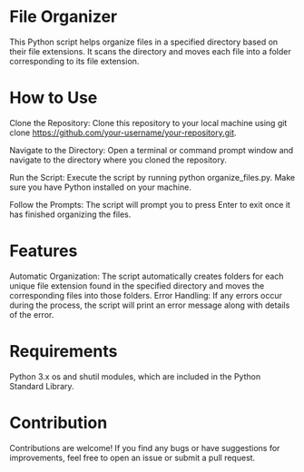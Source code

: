 # File Organizer
This Python script helps organize files in a specified directory based on their file extensions. It scans the directory and moves each file into a folder corresponding to its file extension.

# How to Use
Clone the Repository: Clone this repository to your local machine using git clone https://github.com/your-username/your-repository.git.

Navigate to the Directory: Open a terminal or command prompt window and navigate to the directory where you cloned the repository.

Run the Script: Execute the script by running python organize_files.py. Make sure you have Python installed on your machine.

Follow the Prompts: The script will prompt you to press Enter to exit once it has finished organizing the files.

# Features
Automatic Organization: The script automatically creates folders for each unique file extension found in the specified directory and moves the corresponding files into those folders.
Error Handling: If any errors occur during the process, the script will print an error message along with details of the error.
# Requirements
Python 3.x
os and shutil modules, which are included in the Python Standard Library.
# Contribution
Contributions are welcome! If you find any bugs or have suggestions for improvements, feel free to open an issue or submit a pull request.

